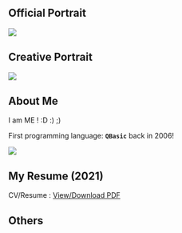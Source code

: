 ## Official Portrait
![](kabir_abdulmajeed.PNG)

## Creative Portrait
![](kbmajeed.PNG)  

## About Me  
I am ME ! :D :) ;) 
  
First programming language: **`QBasic`** back in 2006!  
>  
![](qbasic.jpg)  


## My Resume (2021)  
<p> 
  CV/Resume : <a href="https://github.com/kbmajeed/Kbmajeed_CV_Resume/blob/master/Abdulmajeed_CV.pdf">View/Download PDF</a> 
</p>

## Others    
  
  
